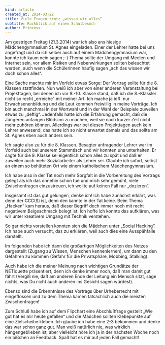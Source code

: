 ```yaml
---
kind: article
created_at: 2014-03-22
title: Viele Fragen trotz „wissen wir alles“
subtitle: Rückblick auf einen Schulbesuch
author: Princess
---
```

Am gestrigen Freitag (21.3.2014) war ich also ans hiesige
Mädchengymnasium St. Agnes eingeladen. Einer der Lehrer hatte bei uns
angefragt und da ich selber auch auf einem Mädchengymnasium war, konnte
ich kaum nein sagen ;-)
Thema sollte der Umgang mit Medien und Internet sein, vor allem Risiken
und Nebenwirkungen sollten beleuchtet werden, auch wenn die Schülerinnen
häufig sagen „ach das wissen wir doch schon alles“.

Eine Sache machte mir im Vorfeld etwas Sorge: Der Vortrag sollte für die
8. Klassen stattfinden. Nun weiß ich aber von einer anderen
Veranstaltung bei Projekttagen, bei denen ich vor 8.-10. Klasse stand,
daß ich die 8.-Klässler nicht so recht „erreiche“ mit meiner Art. Ich
mache ja idR. nur Erwachsenenbildung und die Leut kommen freiwillig in
meine Vorträge. Ich bin auch manchmal in der Wortwahl und in der Wahl
der Beispiele zuweilen etwas zu „deftig“. Jedenfalls hatte ich die
Erfahrung gemacht, daß die Jüngeren anfangen Blödsinn zu machen, weil
sie nach kurzer Zeit nicht mehr zuhören können. Allerdings war bei
diesen Projekttagen auch kein Lehrer anwesend, das hatte ich so nicht
erwartet damals und das sollte am St. Agnes eben auch anders sein.

Ich sagte also zu für die 8. Klassen. Besagter anfragender Lehrer war im
Vorfeld auch bei unserem Stammtisch und wir konnten uns unterhalten. Er
sagte für die 9. Klasse sei eigentlich schon alles zu spät und daß er
zuweilen auch mehr Sozialarbeiter als Lehrer sei. Glaubte ich sofort,
selbst an einem so behüteten Ort wie einem katholischem
Mädchengymnasium.

Ich habe also in der Tat noch mehr Sorgfalt in die Vorbereitung des
Vortrags gelegt als ich das ohnehin schon tue und mich sehr gemüht,
viele Zwischenfragen einzustreuen, ich wollte auf keinen Fall nur
„dozieren“.

Insgesamt ist das gut gelungen, denke ich! Ich habe zunächst erklärt,
was denn der CCC(S) ist, denn den kannte in der Tat keine. Beim Thema
„Hacken“ kam heraus, daß dieser Begriff doch immer noch mit recht
negativem Beigeschmack belegt ist. Ich hoffe ich konnte das aufklären,
was wir unter kreativem Umgang mit Technik verstehen.

So gar nichts vorstellen konnten sich die Mädchen unter „Social
Hacking“. Ich habe auch versucht, das zu erklären, weil auch dies eine
Ausspähfalle darstellt.

Im folgenden habe ich dann die großartigen Möglichkeiten des Netzes
dargestellt (Zugang zu Wissen, Menschen kennenlernen), um dann zu den
Gefahren zu kommen (Gefahr für die Privatsphäre, Mobbing, Stalking).

Auch habe ich die meiner Meinung nach wichtigen Grundätze der NETiquette
präsentiert, denn ich denke immer noch, daß man damit gut fährt (Vergiß
nie, daß am anderen Ende der Leitung ein Mensch sitzt, sage nichts, was
Du nicht auch anderen ins Gesicht sagen würdest).

Ebenso sind die Erkenntnisse des Vortrags über Urheberrecht mit
eingeflossen und zu dem Thema kamen tatsächlich auch die meisten
Zwischenfragen!

Zum Schluß habe ich auf dem Flipchart eine Abschlußfrage gestellt „Wie
gut hat es mir heute gefallen“ und die Mädchen sollten Klebepunkte auf
eine Zielscheibe kleben. Ich glaube ich habe eine 2-3 bekommen und denke
das war schon ganz gut. Man weiß natürlich nie, was wirklich
hängengeblieben ist, aber vielleicht höre ich ja in der nächsten Woche
noch ein bißchen an Feedback. Spaß hat es mir auf jeden Fall gemacht!

